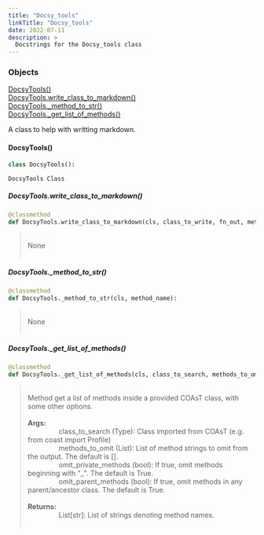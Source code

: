 ```yaml
---
title: "Docsy_tools"
linkTitle: "Docsy_tools"
date: 2022-07-11
description: >
  Docstrings for the Docsy_tools class
---
```

### Objects

[DocsyTools()](#docsytools)<br />
[DocsyTools.write_class_to_markdown()](#docsytoolswrite_class_to_markdown)<br />
[DocsyTools._method_to_str()](#docsytools_method_to_str)<br />
[DocsyTools._get_list_of_methods()](#docsytools_get_list_of_methods)<br />

A class to help with writting markdown.
#### DocsyTools()
```python
class DocsyTools():
```

```
DocsyTools Class
```

##### DocsyTools.write_class_to_markdown()
```python
@classmethod
def DocsyTools.write_class_to_markdown(cls, class_to_write, fn_out, method_to_omit=unknown, omit_private_methods=True, omit_parent_methods=True):
```
> <br />
> None<br />
> <br />
##### DocsyTools._method_to_str()
```python
@classmethod
def DocsyTools._method_to_str(cls, method_name):
```
> <br />
> None<br />
> <br />
##### DocsyTools._get_list_of_methods()
```python
@classmethod
def DocsyTools._get_list_of_methods(cls, class_to_search, methods_to_omit=unknown, omit_private_methods=True, omit_parent_methods=True):
```
> <br />
> Method get a list of methods inside a provided COAsT class, with some other options.<br />
> <br />
> <b>Args:</b><br />
> &nbsp;&nbsp;&nbsp;&nbsp;&nbsp;&nbsp;&nbsp;&nbsp;&nbsp;&nbsp;&nbsp;&nbsp;&nbsp;&nbsp;&nbsp;  class_to_search (Type): Class imported from COAsT (e.g. from coast import Profile)<br />
> &nbsp;&nbsp;&nbsp;&nbsp;&nbsp;&nbsp;&nbsp;&nbsp;&nbsp;&nbsp;&nbsp;&nbsp;&nbsp;&nbsp;&nbsp;  methods_to_omit (List): List of method strings to omit from the output. The default is [].<br />
> &nbsp;&nbsp;&nbsp;&nbsp;&nbsp;&nbsp;&nbsp;&nbsp;&nbsp;&nbsp;&nbsp;&nbsp;&nbsp;&nbsp;&nbsp;  omit_private_methods (bool): If true, omit methods beginning with "_". The default is True.<br />
> &nbsp;&nbsp;&nbsp;&nbsp;&nbsp;&nbsp;&nbsp;&nbsp;&nbsp;&nbsp;&nbsp;&nbsp;&nbsp;&nbsp;&nbsp;  omit_parent_methods (bool): If true, omit methods in any parent/ancestor class. The default is True.<br />
> <br />
> <b>Returns:</b><br />
> &nbsp;&nbsp;&nbsp;&nbsp;&nbsp;&nbsp;&nbsp;&nbsp;&nbsp;&nbsp;&nbsp;&nbsp;&nbsp;&nbsp;&nbsp;  List[str]: List of strings denoting method names.<br />
> <br />